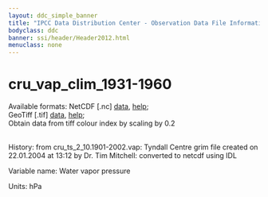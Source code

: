 ```yaml
---
layout: ddc_simple_banner
title: "IPCC Data Distribution Center - Observation Data File Information"
bodyclass: ddc
banner: ssi/header/Header2012.html
menuclass: none
---
```


<h1> cru_vap_clim_1931-1960 </h1>



Available formats: NetCDF [.nc]
      <a href="http://apps.ipcc-data.org/cgi-bin/downl/cru30_nc/cru_vap_clim_1931-1960.nc">data</a>,
      <a href="/help/formats.html#netcdf">help</a>; <br/>
      GeoTiff [.tif]
      <a href="http://apps.ipcc-data.org/cgi-bin/downl/cru30_zip/cru_vap_clim_1931-1960.zip">data</a>,
      <a href="/help/formats.html#geotif">help</a>;<br/>
      Obtain data from tiff colour index by scaling by 0.2 <br/>
       <br/>



History: from cru_ts_2_10.1901-2002.vap: Tyndall Centre grim file created on 22.01.2004 at 13:12 by Dr. Tim Mitchell: converted to netcdf using IDL <br/>



Variable name: Water vapor pressure <br/>



Units: hPa <br/>



